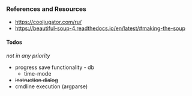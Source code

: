 ### References and Resources

* https://cooljugator.com/ru/
* https://beautiful-soup-4.readthedocs.io/en/latest/#making-the-soup

#### Todos

*not in any priority*

* progress save functionality - db
    * time-mode
* ~~instruction dialog~~
* cmdline execution (argparse)
